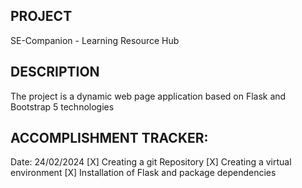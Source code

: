 ## PROJECT
SE-Companion - Learning Resource Hub

## DESCRIPTION
The project is a dynamic web page application based on Flask and Bootstrap 5 technologies

## ACCOMPLISHMENT TRACKER:
Date: 24/02/2024
[X] Creating a git Repository
[X] Creating a virtual environment 
[X] Installation of Flask and package dependencies 